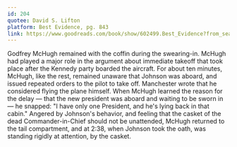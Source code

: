 ```yaml
---
id: 204
quotee: David S. Lifton
platform: Best Evidence, pg. 843
link: https://www.goodreads.com/book/show/602499.Best_Evidence?from_search=true&from_srp=true&qid=eux8SfCPwZ&rank=1
---
```

Godfrey McHugh remained with the coffin during the swearing-in. McHugh had played a major role in the argument about immediate takeoff that took place after the Kennedy party boarded the aircraft. For about ten minutes, McHugh, like the rest, remained unaware that Johnson was aboard, and issued repeated orders to the pilot to take off. Manchester wrote that he considered flying the plane himself. When McHugh learned the reason for the delay &mdash; that the new president was aboard and waiting to be sworn in &mdash; he snapped: "I have only one President, and he's lying back in that cabin." Angered by Johnson's behavior, and feeling that the casket of the dead Commander-in-Chief should not be unattended, McHugh returned to the tail compartment, and at 2:38, when Johnson took the oath, was standing rigidly at attention, by the casket.